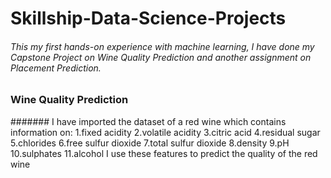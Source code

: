 # Skillship-Data-Science-Projects

###### This my first hands-on experience with machine learning, I have done my Capstone Project on Wine Quality Prediction and another assignment on Placement Prediction.

### Wine Quality Prediction
####### I have imported the dataset of a red wine which contains information on:
1.fixed acidity
2.volatile acidity
3.citric acid
4.residual sugar
5.chlorides
6.free sulfur dioxide
7.total sulfur dioxide
8.density
9.pH
10.sulphates
11.alcohol
I use these features to predict the quality of the red wine

